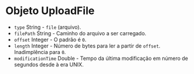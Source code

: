 # Objeto UploadFile

* `type` String - `file` (arquivo).
* `filePath` String - Caminho do arquivo a ser carregado.
* `offset` Integer - O padrão é `0`.
* `length` Integer - Número de bytes para ler a partir de `offset`. Inadimplência para `0`.
* `modificationTime` Double - Tempo da última modificação em número de segundos desde à era UNIX.
